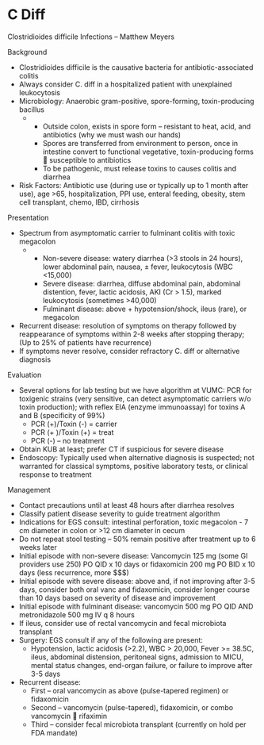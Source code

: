 # C Diff

Clostridioides difficile Infections – Matthew Meyers

Background

-   Clostridioides difficile is the causative bacteria for
    antibiotic-associated colitis
-   Always consider C. diff in a hospitalized patient with unexplained
    leukocytosis
-   Microbiology: Anaerobic gram-positive, spore-forming,
    toxin-producing bacillus
    -   -   Outside colon, exists in spore form – resistant to heat,
            acid, and antibiotics (why we must wash our hands)
        -   Spores are transferred from environment to person, once in
            intestine convert to functional vegetative, toxin-producing
            forms
            
            susceptible to antibiotics
        -   To be pathogenic, must release toxins to causes colitis and
            diarrhea
-   Risk Factors: Antibiotic use (during use or typically up to 1 month
    after use), age >65, hospitalization, PPI use, enteral feeding,
    obesity, stem cell transplant, chemo, IBD, cirrhosis

Presentation

-   Spectrum from asymptomatic carrier to fulminant colitis with toxic
    megacolon
    -   -   Non-severe disease: watery diarrhea (>3 stools in 24 hours),
            lower abdominal pain, nausea,
            ±
            fever, leukocytosis (WBC \<15,000)
        -   Severe disease: diarrhea, diffuse abdominal pain, abdominal
            distention, fever, lactic acidosis, AKI (Cr > 1.5), marked
            leukocytosis (sometimes >40,000)
        -   Fulminant disease: above + hypotension/shock, ileus (rare),
            or megacolon
-   Recurrent disease: resolution of symptoms on therapy followed by
    reappearance of symptoms within 2-8 weeks after stopping therapy;
    (Up to 25% of patients have recurrence)
-   If symptoms never resolve, consider refractory C. diff or
    alternative diagnosis

Evaluation

-   Several options for lab testing but we have algorithm at VUMC: PCR
    for toxigenic strains (very sensitive, can detect asymptomatic
    carriers w/o toxin production); with reflex EIA (enzyme immunoassay)
    for toxins A and B (specificity of 99%)
    -   PCR (+)/Toxin (-) = carrier
    -   PCR (+ )/Toxin (+) = treat
    -   PCR (-) – no treatment
-   Obtain KUB at least; prefer CT if suspicious for severe disease
-   Endoscopy: Typically used when alternative diagnosis is suspected;
    not warranted for classical symptoms, positive laboratory tests, or
    clinical response to treatment

Management

-   Contact precautions until at least 48 hours after diarrhea resolves
-   Classify patient disease severity to guide treatment algorithm
-   Indications for EGS consult: intestinal perforation, toxic
    megacolon - 7 cm diameter in colon or >12 cm diameter in cecum
-   Do not repeat stool testing – 50% remain positive after treatment up
    to 6 weeks later
-   Initial episode with non-severe disease: Vancomycin 125 mg (some GI
    providers use 250) PO QID x 10 days or fidaxomicin 200 mg PO BID x
    10 days (less recurrence, more $$$)
-   Initial episode with severe disease: above and, if not improving
    after 3-5 days, consider both oral vanc and fidaxomicin, consider
    longer course than 10 days based on severity of disease and
    improvement
-   Initial episode with fulminant disease: vancomycin 500 mg PO QID AND
    metronidazole 500 mg IV q 8 hours
-   If ileus, consider use of rectal vancomycin and fecal microbiota
    transplant
-   Surgery: EGS consult if any of the following are present:
    -   Hypotension, lactic acidosis (>2.2), WBC > 20,000, Fever >=
        38.5C, ileus, abdominal distension, peritoneal signs, admission
        to MICU, mental status changes, end-organ failure, or failure to
        improve after 3-5 days
-   Recurrent disease:
    -   First – oral vancomycin as above (pulse-tapered regimen) or
        fidaxomicin
    -   Second – vancomycin (pulse-tapered), fidaxomicin, or combo
        vancomycin
        
        rifaximin
    -   Third – consider fecal microbiota transplant (currently on hold
        per FDA mandate)

